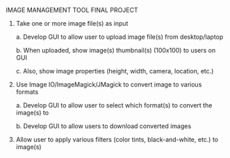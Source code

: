IMAGE MANAGEMENT TOOL FINAL PROJECT



1. Take one or more image file(s) as input



   a. Develop GUI to allow user to upload image file(s) from desktop/laptop
   
   
   b. When uploaded, show image(s) thumbnail(s) (100x100) to users on GUI
   
   
   c. Also, show image properties (height, width, camera, location, etc.)
   
   
   
2. Use Image IO/ImageMagick/JMagick to convert image to various formats


   a. Develop GUI to allow user to select which format(s) to convert the image(s) to
   
   
   b. Develop GUI to allow users to download converted images
   
   
3. Allow user to apply various filters (color tints, black-and-white, etc.) to image(s)
